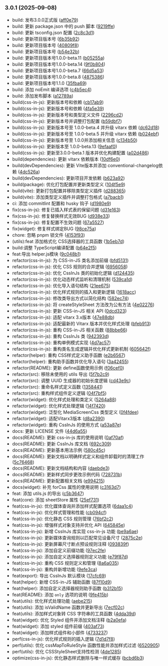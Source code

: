 ## <small>3.0.1 (2025-09-08)</small>

* build: 发布3.0.0正式版 ([aff0e79](https://github.com/vitarx-lib/css-in-js/commit/aff0e79))
* build: 更新 package.json 中的 push 脚本 ([9219ffe](https://github.com/vitarx-lib/css-in-js/commit/9219ffe))
* build: 更新 tsconfig.json 配置 ([2c8c3d1](https://github.com/vitarx-lib/css-in-js/commit/2c8c3d1))
* build: 更新项目版本号 ([6b35b92](https://github.com/vitarx-lib/css-in-js/commit/6b35b92))
* build: 更新项目版本号 ([40809f8](https://github.com/vitarx-lib/css-in-js/commit/40809f8))
* build: 更新项目版本号 ([b54e32b](https://github.com/vitarx-lib/css-in-js/commit/b54e32b))
* build: 更新项目版本号1.0.0-beta.11 ([b05255a](https://github.com/vitarx-lib/css-in-js/commit/b05255a))
* build: 更新项目版本号1.0.0-beta.14 ([9f0b804](https://github.com/vitarx-lib/css-in-js/commit/9f0b804))
* build: 更新项目版本号1.0.0-beta.7 ([66d5a53](https://github.com/vitarx-lib/css-in-js/commit/66d5a53))
* build: 更新项目版本号1.0.0-beta.8 ([4875386](https://github.com/vitarx-lib/css-in-js/commit/4875386))
* build: 更新项目版本号1.1.0 ([35fba69](https://github.com/vitarx-lib/css-in-js/commit/35fba69))
* build: 添加 noEmit 编译选项 ([c4b5ec4](https://github.com/vitarx-lib/css-in-js/commit/c4b5ec4))
* build: 添加发布脚本 ([a12789a](https://github.com/vitarx-lib/css-in-js/commit/a12789a))
* build(css-in-js): 更新版本号和依赖 ([cb17ab9](https://github.com/vitarx-lib/css-in-js/commit/cb17ab9))
* build(css-in-js): 更新版本号和依赖 ([4fa5e39](https://github.com/vitarx-lib/css-in-js/commit/4fa5e39))
* build(css-in-js): 更新版本号和类型定义文件 ([2296cd2](https://github.com/vitarx-lib/css-in-js/commit/2296cd2))
* build(css-in-js): 更新版本号并调整打包配置 ([b59dbf7](https://github.com/vitarx-lib/css-in-js/commit/b59dbf7))
* build(css-in-js): 更新版本号至 1.0.0-beta.4 并升级 vitarx 依赖 ([dc62d18](https://github.com/vitarx-lib/css-in-js/commit/dc62d18))
* build(css-in-js): 更新版本号至 1.0.0-beta.5 并升级 vitarx 依赖 ([b024ebf](https://github.com/vitarx-lib/css-in-js/commit/b024ebf))
* build(css-in-js): 更新版本号至 1.0.0并添加相关信息 ([c134b50](https://github.com/vitarx-lib/css-in-js/commit/c134b50))
* build(css-in-js): 更新版本至 1.0.0-beta.13 ([9efaaf0](https://github.com/vitarx-lib/css-in-js/commit/9efaaf0))
* build(css-in-js): 更新至3.0.0-beta.1 版本并优化构建配置 ([a02d486](https://github.com/vitarx-lib/css-in-js/commit/a02d486))
* build(dependencies): 更新 vitarx 依赖版本 ([10df6e0](https://github.com/vitarx-lib/css-in-js/commit/10df6e0))
* build(devDependencies): 更新 Vite版本并添加 conventional-changelog依赖 ([4dc526a](https://github.com/vitarx-lib/css-in-js/commit/4dc526a))
* build(devDependencies): 更新项目开发依赖 ([b623a92](https://github.com/vitarx-lib/css-in-js/commit/b623a92))
* build(package): 优化打包配置并更新类型定义 ([104f5e9](https://github.com/vitarx-lib/css-in-js/commit/104f5e9))
* build(vite): 更新打包配置并移除类型定义插件 ([d288365](https://github.com/vitarx-lib/css-in-js/commit/d288365))
* build(vite): 添加类型定义插件并调整打包格式 ([a7bacb1](https://github.com/vitarx-lib/css-in-js/commit/a7bacb1))
* ci: 添加 commitlint 配置和 husky 钩子 ([d1980e9](https://github.com/vitarx-lib/css-in-js/commit/d1980e9))
* fix(css-in-js): 修复已插入样式表的保留问题 ([d31e163](https://github.com/vitarx-lib/css-in-js/commit/d31e163))
* fix(css-in-js): 修复替换样式无效BUG ([d938e33](https://github.com/vitarx-lib/css-in-js/commit/d938e33))
* fix(css-in-js): 修复配置不生效问题 ([67a5527](https://github.com/vitarx-lib/css-in-js/commit/67a5527))
* fix(widget): 修复样式绑定BUG ([98ce75a](https://github.com/vitarx-lib/css-in-js/commit/98ce75a))
* chore: 忽略 pnpm 锁文件 ([4153f93](https://github.com/vitarx-lib/css-in-js/commit/4153f93))
* (utils):feat 添加格式化 CSS选择器的工具函数 ([1b5eb7d](https://github.com/vitarx-lib/css-in-js/commit/1b5eb7d))
* build:调整 TypeScript编译配置 ([b64e2f5](https://github.com/vitarx-lib/css-in-js/commit/b64e2f5))
* feat:导出 helper.js模块 ([9c048b1](https://github.com/vitarx-lib/css-in-js/commit/9c048b1))
* refactor(css-in-js): 为 CSS-in-JS 类名添加前缀 ([bfd5131](https://github.com/vitarx-lib/css-in-js/commit/bfd5131))
* refactor(css-in-js): 优化 CSS 规则的合并逻辑 ([6956058](https://github.com/vitarx-lib/css-in-js/commit/6956058))
* refactor(css-in-js): 优化 CssInJs 类的初始化逻辑 ([d124435](https://github.com/vitarx-lib/css-in-js/commit/d124435))
* refactor(css-in-js): 优化动态样式监听和清理机制 ([539ca1d](https://github.com/vitarx-lib/css-in-js/commit/539ca1d))
* refactor(css-in-js): 优化导入语句结构 ([21ee675](https://github.com/vitarx-lib/css-in-js/commit/21ee675))
* refactor(css-in-js): 优化样式规则的插入和更新逻辑 ([1618acc](https://github.com/vitarx-lib/css-in-js/commit/1618acc))
* refactor(css-in-js): 修改类导出方式以简化结构 ([582ec74](https://github.com/vitarx-lib/css-in-js/commit/582ec74))
* refactor(css-in-js): 将 createStyleSheet 方法改为公有方法 ([4e02276](https://github.com/vitarx-lib/css-in-js/commit/4e02276))
* refactor(css-in-js): 更新 CSS-in-JS 相关 API ([0dcd323](https://github.com/vitarx-lib/css-in-js/commit/0dcd323))
* refactor(css-in-js): 适配 vitarx 3.x版本 ([47e88db](https://github.com/vitarx-lib/css-in-js/commit/47e88db))
* refactor(css-in-js): 适配最新的 Vitarx 版本并优化样式处理 ([bfeb913](https://github.com/vitarx-lib/css-in-js/commit/bfeb913))
* refactor(css-in-js): 重构 CSS-in-JS 相关函数 ([88bbe66](https://github.com/vitarx-lib/css-in-js/commit/88bbe66))
* refactor(css-in-js): 重构 CssInJs 类 ([942393d](https://github.com/vitarx-lib/css-in-js/commit/942393d))
* refactor(css-in-js): 重构单例模式实现 ([4d7ac57](https://github.com/vitarx-lib/css-in-js/commit/4d7ac57))
* refactor(css-in-js): 重构类名生成逻辑并优化样式更新机制 ([605642f](https://github.com/vitarx-lib/css-in-js/commit/605642f))
* refactor(helper): 重构 CSS样式定义助手函数 ([e2b6567](https://github.com/vitarx-lib/css-in-js/commit/e2b6567))
* refactor(helper): 重构助手函数并优化导入语句 ([3a42455](https://github.com/vitarx-lib/css-in-js/commit/3a42455))
* refactor(README): 更新 define函数使用示例 ([f06cef0](https://github.com/vitarx-lib/css-in-js/commit/f06cef0))
* refactor(src): 移除未使用的 utils 导出 ([5f7b2c9](https://github.com/vitarx-lib/css-in-js/commit/5f7b2c9))
* refactor(src): 调整 UUID 生成器的初始长度逻辑 ([cd43e9c](https://github.com/vitarx-lib/css-in-js/commit/cd43e9c))
* refactor(src): 重命名样式定义函数 ([1358441](https://github.com/vitarx-lib/css-in-js/commit/1358441))
* refactor(src): 重构样式组件定义逻辑 ([04f7bf5](https://github.com/vitarx-lib/css-in-js/commit/04f7bf5))
* refactor(widget): 优化样式处理和类定义 ([5264a88](https://github.com/vitarx-lib/css-in-js/commit/5264a88))
* refactor(widget): 优化样式处理逻辑 ([14f7420](https://github.com/vitarx-lib/css-in-js/commit/14f7420))
* refactor(widget): 泛型化 MediaScreenCss 类型定义 ([0f4fdee](https://github.com/vitarx-lib/css-in-js/commit/0f4fdee))
* refactor(widget): 适配Vitarx3版本 ([d8a2390](https://github.com/vitarx-lib/css-in-js/commit/d8a2390))
* refactor(widget): 重构 CssInJs 的使用方式 ([a53a87e](https://github.com/vitarx-lib/css-in-js/commit/a53a87e))
* docs: 更新 LICENSE 文件 ([44d6a55](https://github.com/vitarx-lib/css-in-js/commit/44d6a55))
* docs(README): 更新 css-in-js 库的使用说明 ([0af70af](https://github.com/vitarx-lib/css-in-js/commit/0af70af))
* docs(README): 更新 CssInJs 库文档 ([692c309](https://github.com/vitarx-lib/css-in-js/commit/692c309))
* docs(README): 更新基本用法示例 ([580c45c](https://github.com/vitarx-lib/css-in-js/commit/580c45c))
* docs(README): 更新文档以明确样式定义和组件卸载时的清理工作 ([5c76468](https://github.com/vitarx-lib/css-in-js/commit/5c76468))
* docs(README): 更新文档结构和内容 ([daebde3](https://github.com/vitarx-lib/css-in-js/commit/daebde3))
* docs(README): 更新样式同步更改示例代码 ([728731b](https://github.com/vitarx-lib/css-in-js/commit/728731b))
* docs(README): 更新配置相关文档 ([e994215](https://github.com/vitarx-lib/css-in-js/commit/e994215))
* docs(widget): 补充 forCss 属性的使用说明 ([c3163d7](https://github.com/vitarx-lib/css-in-js/commit/c3163d7))
* feat: 添加 utils.js 的导出 ([c5b3647](https://github.com/vitarx-lib/css-in-js/commit/c5b3647))
* feat(core): 添加 sheetStore 属性 ([25ef731](https://github.com/vitarx-lib/css-in-js/commit/25ef731))
* feat(css-in-js): 优化媒体查询并添加样式配置选项 ([6daa1c4](https://github.com/vitarx-lib/css-in-js/commit/6daa1c4))
* feat(css-in-js): 优化样式管理和性能 ([cb094cf](https://github.com/vitarx-lib/css-in-js/commit/cb094cf))
* feat(css-in-js): 优化静态 CSS 规则管理 ([76bf2c2](https://github.com/vitarx-lib/css-in-js/commit/76bf2c2))
* feat(css-in-js): 增强样式对象支持并优化 API ([645845e](https://github.com/vitarx-lib/css-in-js/commit/645845e))
* feat(css-in-js): 新增 CssInJs 库实现 css-in-js 功能 ([be9a6ae](https://github.com/vitarx-lib/css-in-js/commit/be9a6ae))
* feat(css-in-js): 更新媒体查询规则以匹配常见设备尺寸 ([2875c2e](https://github.com/vitarx-lib/css-in-js/commit/2875c2e))
* feat(css-in-js): 更新屏幕尺寸断点预设规则注释 ([093839f](https://github.com/vitarx-lib/css-in-js/commit/093839f))
* feat(css-in-js): 添加自定义前缀功能 ([97ec2fe](https://github.com/vitarx-lib/css-in-js/commit/97ec2fe))
* feat(css-in-js): 添加自定义选择器规则定义功能 ([e79f87d](https://github.com/vitarx-lib/css-in-js/commit/e79f87d))
* feat(css-in-js): 重构 CSS 规则定义和管理 ([8a6a035](https://github.com/vitarx-lib/css-in-js/commit/8a6a035))
* feat(css-in-js): 重构并新增功能 ([9efe3ca](https://github.com/vitarx-lib/css-in-js/commit/9efe3ca))
* feat(export): 导出 CssInJs 默认模块 ([17cfc69](https://github.com/vitarx-lib/css-in-js/commit/17cfc69))
* feat(helper): 新增 CSS-in-JS 辅助函数 ([87f10d9](https://github.com/vitarx-lib/css-in-js/commit/87f10d9))
* feat(helper): 添加自定义选择器规则助手函数 ([b312b15](https://github.com/vitarx-lib/css-in-js/commit/b312b15))
* feat(README): 添加 `only` 选项的说明 ([9fe415b](https://github.com/vitarx-lib/css-in-js/commit/9fe415b))
* feat(utils): 优化样式处理功能 ([aebe215](https://github.com/vitarx-lib/css-in-js/commit/aebe215))
* feat(utils): 添加 isValidName 函数并更新导出 ([7ecf02c](https://github.com/vitarx-lib/css-in-js/commit/7ecf02c))
* feat(utils): 添加样式对象转 CSS 字符串的工具函数 ([4dda39d](https://github.com/vitarx-lib/css-in-js/commit/4dda39d))
* feat(widget): 优化 Styled 组件并添加文档注释 ([b2a0efa](https://github.com/vitarx-lib/css-in-js/commit/b2a0efa))
* feat(widget): 添加 styled 组件前缀 ([403af73](https://github.com/vitarx-lib/css-in-js/commit/403af73))
* feat(widget): 添加样式组件和小部件 ([4733237](https://github.com/vitarx-lib/css-in-js/commit/4733237))
* perf(css-in-js): 优化样式规则的插入逻辑 ([7d1d7f8](https://github.com/vitarx-lib/css-in-js/commit/7d1d7f8))
* perf(utils): 优化 cssMapToRuleStyle 函数性能并添加样式过滤 ([6520905](https://github.com/vitarx-lib/css-in-js/commit/6520905))
* perf(utils): 优化 CSSStyleSheet支持性检测 ([4de1285](https://github.com/vitarx-lib/css-in-js/commit/4de1285))
* optimize(css-in-js): 优化静态样式删除与唯一样式缓存 ([bcbd6b3](https://github.com/vitarx-lib/css-in-js/commit/bcbd6b3))




